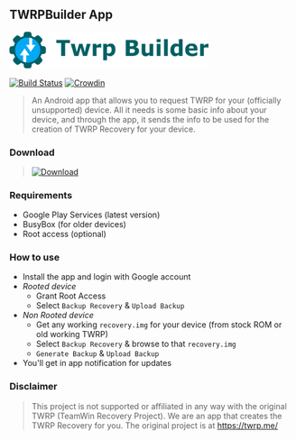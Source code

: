 ## TWRPBuilder App 

<img src="Banner.png" width="70%" height="70%" />

[![Build Status](https://travis-ci.org/TwrpBuilder/TwrpBuilder.svg?branch=master)](https://travis-ci.org/TwrpBuilder/TwrpBuilder) [![Crowdin](https://d322cqt584bo4o.cloudfront.net/twrpbuilder/localized.svg)](https://crowdin.com/project/twrpbuilder)
>An Android app that allows you to request TWRP for your (officially unsupported) device. All it needs is some basic info about your device, and through the app, it sends the info to be used for the creation of TWRP Recovery for your device.
### Download
 >[![Download](https://img.shields.io/github/release/TwrpBuilder/TwrpBuilder/all.svg?longCache=true&style=for-the-badge)](https://github.com/TwrpBuilder/TwrpBuilder/releases/latest)
### Requirements
* Google Play Services (latest version)
* BusyBox (for older devices)
* Root access (optional)
### How to use
*	Install the app and login with Google account
* _Rooted device_	
	* Grant Root Access
	*	Select `Backup Recovery` & `Upload Backup`
* _Non Rooted device_
	* Get any working `recovery.img` for your device (from stock ROM or old working TWRP)
	* Select `Backup Recovery` & browse to that `recovery.img`
	* `Generate Backup` & `Upload Backup`
*	You'll get in app notification for updates
### Disclaimer
>This project is not supported or affiliated in any way with the original TWRP (TeamWin Recovery Project).
We are an app that creates the TWRP Recovery for you. The original project is at https://twrp.me/
